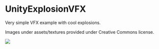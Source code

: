 # UnityExplosionVFX
Very simple VFX example with cool explosions.

Images under assets/textures provided under Creative Commons license.

![](https://media.giphy.com/media/XzebTZlHOvi6263yKr/giphy.gif)
